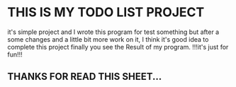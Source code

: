 # THIS IS MY TODO LIST PROJECT
it's simple project and I wrote this program for test something but after a some changes and a little bit more work on it, I think it's good idea to complete this project finally you see the 
Result of my program.
!!!it's just for fun!!!

## THANKS FOR READ THIS SHEET...
